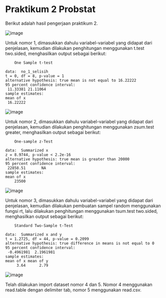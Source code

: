 # Praktikum 2 Probstat

Berikut adalah hasil pengerjaan praktikum 2.

![image](https://user-images.githubusercontent.com/40772378/170873854-66a9a284-5cf3-4c77-8854-443becff3a2e.png)

Untuk nomor 1, dimasukkan dahulu variabel-variabel yang didapat dari penjelasan, kemudian dilakukan penghitungan menggunakan t.test two.sided, menghasilkan output sebagai berikut:

```
	One Sample t-test

data:  no_1_selisih
t = 0, df = 8, p-value = 1
alternative hypothesis: true mean is not equal to 16.22222
95 percent confidence interval:
 11.33381 21.11064
sample estimates:
mean of x 
 16.22222 
```

![image](https://user-images.githubusercontent.com/40772378/170873867-7ac0bf55-e95e-4c76-9ab2-26f325c39906.png)

Untuk nomor 2, dimasukkan dahulu variabel-variabel yang didapat dari penjelasan, kemudian dilakukan penghitungan menggunakan zsum.test greater, menghasilkan output sebagai berikut:

```
	One-sample z-Test

data:  Summarized x
z = 8.9744, p-value < 2.2e-16
alternative hypothesis: true mean is greater than 20000
95 percent confidence interval:
 22858.51       NA
sample estimates:
mean of x 
    23500 
```

![image](https://user-images.githubusercontent.com/40772378/170873898-324b81c9-82d5-405c-93ee-e95de83d40d1.png)

Untuk nomor 3, dimasukkan dahulu variabel-variabel yang didapat dari penjelasan, kemudian dilakukan pembuatan sampel random menggunakan fungsi rt, lalu 
dilakukan penghitungan menggunakan tsum.test two.sided, menghasilkan output sebagai berikut:

```
	Standard Two-Sample t-Test

data:  Summarized x and y
t = 1.2725, df = 44, p-value = 0.2099
alternative hypothesis: true difference in means is not equal to 0
95 percent confidence interval:
 -0.4961981  2.1961981
sample estimates:
mean of x mean of y 
     3.64      2.79 
```

![image](https://user-images.githubusercontent.com/40772378/170873912-56b62905-e4fd-4809-af80-3878eb43db17.png)

Telah dilakukan import dataset nomor 4 dan 5. Nomor 4 menggunakan read.table dengan delimiter tab, nomor 5 menggunakan read.csv.
